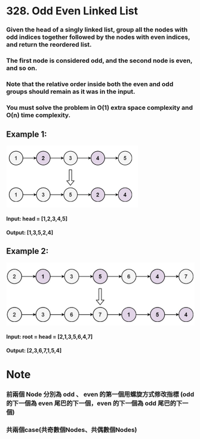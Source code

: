# 328. Odd Even Linked List
### Given the head of a singly linked list, group all the nodes with odd indices together followed by the nodes with even indices, and return the reordered list. 
### The first node is considered odd, and the second node is even, and so on. 
### Note that the relative order inside both the even and odd groups should remain as it was in the input. 
### You must solve the problem in O(1) extra space complexity and O(n) time complexity. 



## Example 1:  
![image](https://github.com/YYS13/LeetCode_practice/blob/master/328.%20Odd%20Even%20Linked%20List/%E8%9E%A2%E5%B9%95%E6%93%B7%E5%8F%96%E7%95%AB%E9%9D%A2%202024-01-08%20113746.png?raw=true)

#### Input: head = [1,2,3,4,5]  
#### Output: [1,3,5,2,4] 
## Example 2: 
![image](https://github.com/YYS13/LeetCode_practice/blob/master/328.%20Odd%20Even%20Linked%20List/%E8%9E%A2%E5%B9%95%E6%93%B7%E5%8F%96%E7%95%AB%E9%9D%A2%202024-01-08%20113758.png?raw=true) 

#### Input: root = head = [2,1,3,5,6,4,7]
#### Output: [2,3,6,7,1,5,4]  
 



# Note
### 前兩個 Node 分別為 odd 、 even 的第一個用螺旋方式修改指標 (odd 的下一個為 even 尾巴的下一個，even 的下一個為 odd 尾巴的下一個)
### 共兩個case(共奇數個Nodes、共偶數個Nodes)
